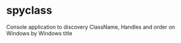 # spyclass
Console application to discovery ClassName, Handles and order on Windows by Windows title
